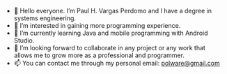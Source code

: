 - 👋 Hello everyone. I’m Paul H. Vargas Perdomo and I have a degree in systems engineering.
- 👀 I’m interested in gaining more programming experience.
- 🌱 I’m currently learning Java and mobile programming with Android Studio.
- 💞️ I’m looking forward to collaborate in any project or any work that allows me to grow more as a professional and programmer.
- 📫 You can contact me through my personal email: polware@gmail.com

<!---
polware/polware is a ✨ special ✨ repository because its `README.md` (this file) appears on your GitHub profile.
You can click the Preview link to take a look at your changes.
--->
